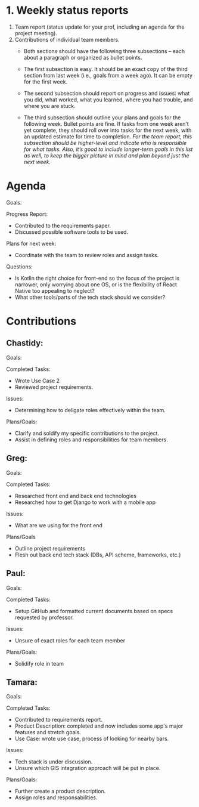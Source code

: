 # 1. Weekly status reports
<ol>

<li>Team report (status update for your prof, including an agenda for the project meeting). </li>

<li>Contributions of individual team members.

- Both sections should have the following three subsections – each about a paragraph or organized as bullet points.

-  The first subsection is easy. It should be an exact copy of the third section from last week (i.e., goals from a week ago). It can be empty for the first week.

- The second subsection should report on progress and issues: what you did, what worked, what you learned, where you had trouble, and where you are stuck.

- The third subsection should outline your plans and goals for the following week. Bullet points are fine. If tasks from one week aren’t yet complete, they should roll over into tasks for the next week, with an updated estimate for time to completion. *For the team report, this subsection should be higher-level and indicate who is responsible for what tasks. Also, it’s good to include longer-term goals in this list as well, to keep the bigger picture in mind and plan beyond just the next week.* </li>

</ol>

# Agenda
Goals:

Progress Report:
- Contributed to the requirements paper. 
- Discussed possible software tools to be used.

Plans for next week:
- Coordinate with the team to review roles and assign tasks. 

Questions:
- Is Kotlin the right choice for front-end so the focus of the project is narrower, only worrying about one OS, or is the flexibility of React Native too appealing to neglect?
- What other tools/parts of the tech stack should we consider?

# Contributions

## Chastidy: 
Goals:

Completed Tasks: 
- Wrote Use Case 2
- Reviewed project requirements.

Issues: 
- Determining how to deligate roles effectively within the team.

Plans/Goals: 
- Clarify and soldify my specific contributions to the project.
- Assist in defining roles and responsibilities for team members.

## Greg: 
Goals:

Completed Tasks:
- Researched front end and back end technologies
- Researched how to get Django to work with a mobile app

Issues:
- What are we using for the front end

Plans/Goals
- Outline project requirements
- Flesh out back end tech stack (DBs, API scheme, frameworks, etc.)

## Paul: 
Goals:

Completed Tasks:
- Setup GitHub and formatted current documents based on specs requested by professor.

Issues:
- Unsure of exact roles for each team member 

Plans/Goals:
- Solidify role in team

## Tamara:
Goals:

Completed Tasks:
- Contributed to requirements report.
- Product Description: completed and now includes some app's major features and stretch goals.
- Use Case: wrote use case, process of looking for nearby bars.

Issues:
  - Tech stack is under discussion.
  - Unsure which GIS integration approach will be put in place.

Plans/Goals:
  - Further create a product description. 
  - Assign roles and responsabilities.
